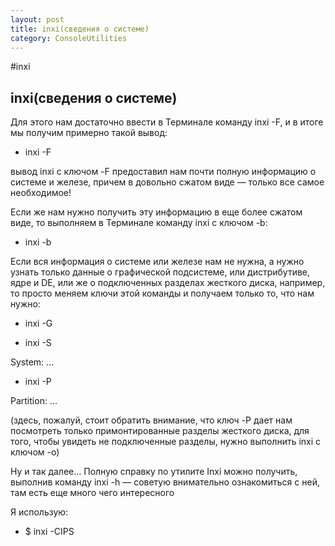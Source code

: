 ```yaml
---
layout: post
title: inxi(сведения о системе)
category: ConsoleUtilities
---
```


#inxi

## inxi(сведения о системе)

Для этого нам достаточно ввести в Терминале команду inxi -F, и в итоге мы получим примерно такой вывод:

- inxi -F

вывод inxi c ключом -F предоставил нам почти полную информацию о системе и железе, причем в довольно сжатом виде — только все самое необходимое!

Если же нам нужно получить эту информацию в еще более сжатом виде, то выполняем в Терминале команду inxi с ключом -b:

- inxi -b

Если вся информация о системе или железе нам не нужна, а нужно узнать только данные о графической подсистеме, или дистрибутиве, ядре и DE, или же о подключенных разделах жесткого диска, например, то просто меняем ключи этой команды и получаем только то, что нам нужно:

- inxi -G

- inxi -S

System: ...

- inxi -P

Partition: ...

(здесь, пожалуй, стоит обратить внимание, что ключ -P дает нам посмотреть только примонтированные разделы жесткого диска, для того, чтобы увидеть не подключенные разделы, нужно выполнить inxi с ключом -o)

Ну и так далее… Полную справку по утилите Inxi можно получить, выполнив команду inxi -h — советую внимательно ознакомиться c ней, там есть еще много чего интересного

Я использую:

- $ inxi -CIPS